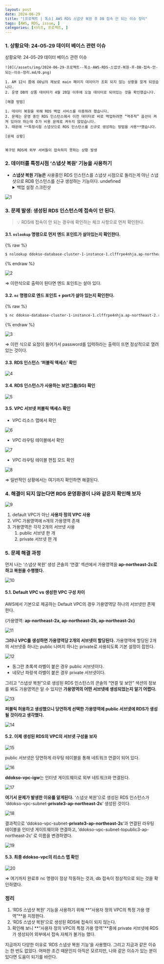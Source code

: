 ```yaml
---
layout: post
date: 2024-06-29
title: "[프로젝트 | 똑소] AWS RDS 스냅샷 복원 후 DB 접속 안 되는 이슈 정리"
tags: [AWS, RDS, issue, ]
categories: [시리즈, 프로젝트, ]
---
```




### 1. 상황요약: 24-05-29 데이터 베이스 관련 이슈 


상황요약: 24-05-29 데이터 베이스 관련 이슈 


	![0](/assets/img/2024-06-29-프로젝트--똑소-AWS-RDS-스냅샷-복원-후-DB-접속-안-되는-이슈-정리.md/0.png)

	1. AM 12시 쯤에 OO님의 제보로 main 페이지 데이터가 조회 되지 않는 상황을 알게 되었습니다.
	2. 운영 DB의 상품 데이터가 4월 20일 이후에 오늘 데이터로 되어있는 것을 확인했습니다.

	[해결 방법]

	1. 데이터 복원을 위해 RDS 백업 서비스를 이용하려 했습니다.
	2. 문제는 운영 중인 RDS 인스턴스에서 이전 데이터로 바로 백업하려면 “역추적” 옵션이 켜져 있어야 하는데 추가 비용 문제로 켜두지 않았습니다.
	3. 때문에 **특정시점 스냅샷으로 RDS 인스턴스를 신규로 생성하는 방법을 사용**했습니다.

	[문제 상황]


	복구된 RDS에 외부 서버들이 접속하지 못하는 상황 발생



### 2. 데이터를 특정시점 ‘스냅샷 복원’ 기능을 사용하기

- **스냅샷 복원 기능은** 사용중인 RDS 인스턴스를 스냅샷 시점으로 돌리는게 아닌 스냅샷으로 RDB 인스턴스를 신규 생성하는 기능이다.
undefined<details>
  <summary>백업 설정 스크린샷</summary>


![1](/assets/img/2024-06-29-프로젝트--똑소-AWS-RDS-스냅샷-복원-후-DB-접속-안-되는-이슈-정리.md/1.png)



  </details>

### 3. 문제 발생: 생성된 RDS 인스턴스에 접속이 안 된다.


> 💡 RDS에 접속이 안 되는 경우에 확인하는 체크 사항으로 먼저 확인한다.



#### 3.1. `nslookup` 명령으로 먼저 엔드 포인트가 살아있는지 확인한다.



{% raw %}
```bash
$ nslookup ddokso-database-cluster-1-instance-1.clffrpe4nhja.ap-northeast-2.rds.amazonaws.com
```
{% endraw %}



![2](/assets/img/2024-06-29-프로젝트--똑소-AWS-RDS-스냅샷-복원-후-DB-접속-안-되는-이슈-정리.md/2.png)


⇒ 이런식으로 출력이 된다면 엔드 포인트는 살아 있다.



#### 3.2. `nc` 명령으로 엔드 포인트 + port가 살아 있는지 확인한다.



{% raw %}
```bash
$ nc ddokso-database-cluster-1-instance-1.clffrpe4nhja.ap-northeast-2.rds.amazonaws.com 3026
```
{% endraw %}



![3](/assets/img/2024-06-29-프로젝트--똑소-AWS-RDS-스냅샷-복원-후-DB-접속-안-되는-이슈-정리.md/3.png)


⇒ 이런 식으로 요청이 들어가서 password를 입력하라는 출력이 뜨면 정상적으로 열려 있는 것이다.



#### 3.3. RDS 인스턴스 ‘퍼블릭 엑세스’ 확인


![4](/assets/img/2024-06-29-프로젝트--똑소-AWS-RDS-스냅샷-복원-후-DB-접속-안-되는-이슈-정리.md/4.png)



#### 3.4. RDS 인스턴스가 사용하는 보안그룹(SG) 확인


![5](/assets/img/2024-06-29-프로젝트--똑소-AWS-RDS-스냅샷-복원-후-DB-접속-안-되는-이슈-정리.md/5.png)



#### 3.5. VPC 서브넷 퍼블릭 엑세스 확인

- VPC 리소스 맵에서 확인

![6](/assets/img/2024-06-29-프로젝트--똑소-AWS-RDS-스냅샷-복원-후-DB-접속-안-되는-이슈-정리.md/6.png)

- VPC 라우팅 테이블에서 확인

![7](/assets/img/2024-06-29-프로젝트--똑소-AWS-RDS-스냅샷-복원-후-DB-접속-안-되는-이슈-정리.md/7.png)

- VPC 라우팅 테이블 편집 모드 확인

![8](/assets/img/2024-06-29-프로젝트--똑소-AWS-RDS-스냅샷-복원-후-DB-접속-안-되는-이슈-정리.md/8.png)


⇒ 일반적인 상황에서는 여기까지 확인하면 해결된다.



### 4. 해결이 되지 않는다면 RDS 운영환경이 나와 같은지 확인해 보자


![9](/assets/img/2024-06-29-프로젝트--똑소-AWS-RDS-스냅샷-복원-후-DB-접속-안-되는-이슈-정리.md/9.png)

1. default VPC가 아닌 **사용자 정의 VPC 사용**
2. VPC 가용영역에 n개의 가용영역 존재
3. 가용영역은 각각 2개의 서브넷 사용
	1. public 서브넷 한 개
	2. private 서브넷 한 개


### 5. 문제 해결 과정


먼저 나는 ‘스냅샷 복원’ 생성 콘솔의 ‘연결’ 섹션에서 가용영역을 **ap-northeast-2c로 하고 복원을 수행했다.**


![10](/assets/img/2024-06-29-프로젝트--똑소-AWS-RDS-스냅샷-복원-후-DB-접속-안-되는-이슈-정리.md/10.png)



#### 5.1. Default VPC vs 생성한 VPC 구성 차이


AWS에서 기본으로 제공하는 Default VPC의 경우 가용영역당 하나의 서브넷만 존재한다.


(가용영역: **ap-northeast-2a, ap-northeast-2b, ap-northeast-2c)**


![11](/assets/img/2024-06-29-프로젝트--똑소-AWS-RDS-스냅샷-복원-후-DB-접속-안-되는-이슈-정리.md/11.png)


**그러나 VPC를 생성하면 가용영역당 2개의 서브넷이 할당된다.** 
가용영역에 할당된 2개의 서브넷중 하나는 public 나머지 하나는 private로 사용되도록 기본 설정이 잡힌다.


![12](/assets/img/2024-06-29-프로젝트--똑소-AWS-RDS-스냅샷-복원-후-DB-접속-안-되는-이슈-정리.md/12.png)

- 동그란 초록색 라벨이 붙은 경우 public 서브넷이다.
- 네모난 파랑색 라벨이 붙은 경우 private 서브넷이다.

그리고 “스냅샷 복원”으로 생성된 RDS 인스턴스의 콘솔의 “연결 및 보안” 색션의 정보를 봐도 가용영역은 알 수 있지만 **가용영역의 어떤 서브넷에 생성되었는지 알기 어렵다.**


![13](/assets/img/2024-06-29-프로젝트--똑소-AWS-RDS-스냅샷-복원-후-DB-접속-안-되는-이슈-정리.md/13.png)


**퍼블릭 허용하고 생성했으니 당연하게 선택한 가용영역에 public 서브넷에 RDS가 생성될 것이라고 생각했다.**


![14](/assets/img/2024-06-29-프로젝트--똑소-AWS-RDS-스냅샷-복원-후-DB-접속-안-되는-이슈-정리.md/14.png)



#### 5.2. 이제 생성된 RDS의 VPC의 서브넷 구성을 보자


![15](/assets/img/2024-06-29-프로젝트--똑소-AWS-RDS-스냅샷-복원-후-DB-접속-안-되는-이슈-정리.md/15.png)


public 서브넷은 당연하게 라우팅 테이블을 통해 네트워크 연결이 되어 있다.


![16](/assets/img/2024-06-29-프로젝트--똑소-AWS-RDS-스냅샷-복원-후-DB-접속-안-되는-이슈-정리.md/16.png)


**ddokso-vpc-igw**는 인터넷 게이트웨이로 외부 네트워크와 연결된다.


![17](/assets/img/2024-06-29-프로젝트--똑소-AWS-RDS-스냅샷-복원-후-DB-접속-안-되는-이슈-정리.md/17.png)


**여기서 문제가 발생한 이유를 알게된다.** ‘스냅샷 복원’으로 생성된 RDS 인스턴스가 
‘ddokso-vpc-subnet-**private3-ap-northeast-2c**’ 생성된 것이다.


![18](/assets/img/2024-06-29-프로젝트--똑소-AWS-RDS-스냅샷-복원-후-DB-접속-안-되는-이슈-정리.md/18.png)


결과적으로 ‘ddokso-vpc-subnet-**private3-ap-northeast-2c**’과 연결된 라우팅 테이블을 인터넷 게이트웨이와 연결하고, ’ddokso-vpc-subnet-topublic3-ap-northeast-2c’ 로 이름을 변경하였다.


![19](/assets/img/2024-06-29-프로젝트--똑소-AWS-RDS-스냅샷-복원-후-DB-접속-안-되는-이슈-정리.md/19.png)



#### 5.3. 최종 ddokso-vpc의 리소스 맵 확인


![20](/assets/img/2024-06-29-프로젝트--똑소-AWS-RDS-스냅샷-복원-후-DB-접속-안-되는-이슈-정리.md/20.png)


⇒ 여기까지 완료후 nc 명령이 정상 작동하는 것과, db 접속이 정상적으로 되는 것을 확인하였다.



### 정리

1. ‘RDS 스냅샷 복원’ 기능을 사용하기 위해 **“사용자 정의 VPC의 특정 가용 영역”**을 지정한다.
2. ‘RDS 스냅샷 복원’으로 생성된 RDS에 접속이 되지 않는다.
3. 확인해 보니 **“사용자 정의 VPC의 특정 가용 영역”**중에 private 서브넷에 RDS가 생성되어 외부에서 접속 자체가 불가능 했다.

지금까지 다양한 이유로 ‘RDS 스냅샷 복원 기능’을 사용했다. 그리고 지금과 같은 이슈는 한 번도 없었다.
어떠한 조건 때문인지 아직은 모르지만, 나와 같은 이슈가 있는 분이 있다면 도움이 되기를 바란다.

